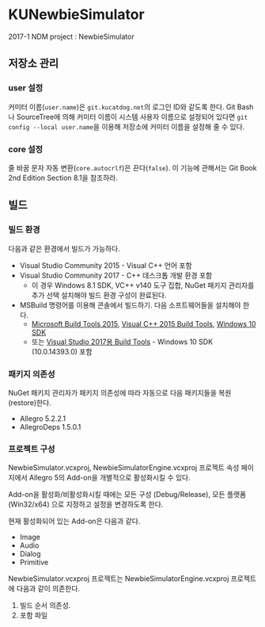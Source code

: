 # KUNewbieSimulator

2017-1 NDM project : NewbieSimulator

## 저장소 관리

### user 설정

커미터 이름(`user.name`)은 `git.kucatdog.net`의 로그인 ID와 같도록 한다. Git Bash나 SourceTree에 의해 커미터 이름이 시스템 사용자 이름으로 설정되어 있다면 `git config --local user.name`을 이용해 저장소에 커미터 이름을 설정해 줄 수 있다.

### core 설정

줄 바꿈 문자 자동 변환(`core.autocrlf`)은 끈다(`false`). 이 기능에 관해서는 Git Book 2nd Edition Section 8.1을 참조하라.

## 빌드

### 빌드 환경

다음과 같은 환경에서 빌드가 가능하다.

* Visual Studio Community 2015 - Visual C++ 언어 포함
* Visual Studio Community 2017 - C++ 데스크톱 개발 환경 포함
    * 이 경우 Windows 8.1 SDK, VC++ v140 도구 집합, NuGet 패키지 관리자를 추가 선택 설치해야 빌드 환경 구성이 완료된다.
* MSBuild 명령어를 이용해 콘솔에서 빌드하기. 다음 소프트웨어들을 설치해야 한다.
    * [Microsoft Build Tools 2015](https://www.microsoft.com/en-us/download/details.aspx?id=48159), [Visual C++ 2015 Build Tools](http://landinghub.visualstudio.com/visual-cpp-build-tools), [Windows 10 SDK](https://developer.microsoft.com/ko-kr/windows/downloads/windows-10-sdk)
    * 또는 [Visual Studio 2017용 Build Tools](https://go.microsoft.com/fwlink/?linkid=840931) - Windows 10 SDK (10.0.14393.0) 포함

### 패키지 의존성

NuGet 패키지 관리자가 패키지 의존성에 따라 자동으로 다음 패키지들을 복원(restore)한다.

* Allegro 5.2.2.1
* AllegroDeps 1.5.0.1

### 프로젝트 구성

NewbieSimulator.vcxproj, NewbieSimulatorEngine.vcxproj 프로젝트 속성 페이지에서 Allegro 5의 Add-on을 개별적으로 활성화시킬 수 있다.

Add-on을 활성화/비활성화시킬 때에는 모든 구성 (Debug/Release), 모든 플랫폼 (Win32/x64) 으로 지정하고 설정을 변경하도록 한다.

현재 활성화되어 있는 Add-on은 다음과 같다.

* Image
* Audio
* Dialog
* Primitive

NewbieSimulator.vcxproj 프로젝트는 NewbieSimulatorEngine.vcxproj 프로젝트에 다음과 같이 의존한다.

1. 빌드 순서 의존성.
2. 포함 파일
